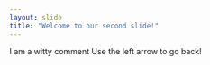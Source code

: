 ```yaml
---
layout: slide
title: "Welcome to our second slide!"
---
```

I am a witty comment
Use the left arrow to go back!